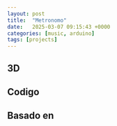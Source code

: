 ```yaml
---
layout: post
title:  "Metronomo"
date:   2025-03-07 09:15:43 +0000
categories: [music, arduino]
tags: [projects]
---
```


## 3D

## Codigo

## Basado en
